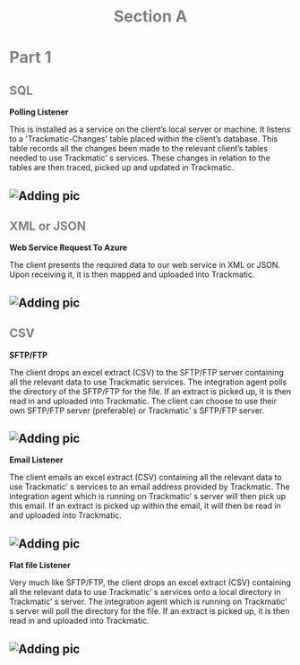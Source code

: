 <h1 style="text-align: center;">
<span style="color:grey">Section A</span>
</h1>

# <span style="color:grey">Part 1</span>

## <span style="color:grey">SQL</span>
__Polling Listener__

This is installed as a service on the client’s local server or machine. It listens to a 'Trackmatic-Changes' table placed within the client’s database. This table records all the changes been made to the relevant client’s tables needed to use Trackmatic’ s services. These changes in relation to the tables are then traced, picked up and updated in Trackmatic.

## ![Adding pic](../../Images/pollingListener.png)

## <span style="color:grey">XML or JSON</span>
__Web Service Request To Azure__

The client presents the required data to our web service in XML or JSON. Upon receiving it, it is then mapped and uploaded into Trackmatic.

## ![Adding pic](../../Images/webServiceListener.png)

## <span style="color:grey">CSV</span>
__SFTP/FTP__

The client drops an excel extract (CSV) to the SFTP/FTP server containing all the relevant data to use Trackmatic services. The integration agent polls the directory of the SFTP/FTP for the file. If an extract is picked up, it is then read in and uploaded into Trackmatic. The client can choose to use their own SFTP/FTP server (preferable) or Trackmatic’ s SFTP/FTP server.

## ![Adding pic](../../Images/sftp_ftpListener.png)

__Email Listener__

The client emails an excel extract (CSV) containing all the relevant data to use Trackmatic’ s services to an email address provided by Trackmatic. The integration agent which is running on Trackmatic’ s server will then pick up this email. If an extract is picked up within the email, it will then be read in and uploaded into Trackmatic.

## ![Adding pic](../../Images/emailListener2.jpg)

__Flat file Listener__

Very much like SFTP/FTP, the client drops an excel extract (CSV) containing all the relevant data to use Trackmatic’ s services onto a local directory in Trackmatic’  s server. The integration agent which is running on Trackmatic’ s server will poll the directory for the file. If an extract is picked up, it is then read in and uploaded into Trackmatic.

## ![Adding pic](../../Images/flatFileListener.png)
